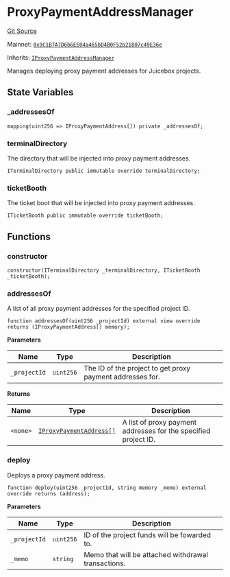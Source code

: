 # ProxyPaymentAddressManager

[Git Source](https://github.com/jbx-protocol/juice-contracts-v1/blob/71fd42afb0ef0d51606019d9a17dcb746505efd5/contracts/ProxyPaymentAddressManager.sol)

Mainnet: [`0x9C1B7A7D6b6EE04a465bD4B0F52b21807c49E36e`](https://etherscan.io/address/0x9C1B7A7D6b6EE04a465bD4B0F52b21807c49E36e)

Inherits: [`IProxyPaymentAddressManager`](/docs/dev/v1/api/interfaces/iproxypaymentaddressmanager.md)

Manages deploying proxy payment addresses for Juicebox projects.

## State Variables

### _addressesOf

```solidity
mapping(uint256 => IProxyPaymentAddress[]) private _addressesOf;
```

### terminalDirectory

The directory that will be injected into proxy payment addresses.

```solidity
ITerminalDirectory public immutable override terminalDirectory;
```

### ticketBooth

The ticket boot that will be injected into proxy payment addresses.

```solidity
ITicketBooth public immutable override ticketBooth;
```

## Functions

### constructor

```solidity
constructor(ITerminalDirectory _terminalDirectory, ITicketBooth _ticketBooth);
```

### addressesOf

A list of all proxy payment addresses for the specified project ID.

```solidity
function addressesOf(uint256 _projectId) external view override returns (IProxyPaymentAddress[] memory);
```

**Parameters**

|Name|Type|Description|
|----|----|-----------|
|`_projectId`|`uint256`|The ID of the project to get proxy payment addresses for.|

**Returns**

|Name|Type|Description|
|----|----|-----------|
|`<none>`|[`IProxyPaymentAddress[]`](/docs/dev/v1/api/interfaces/iproxypaymentaddress.md)|A list of proxy payment addresses for the specified project ID.|

### deploy

Deploys a proxy payment address.

```solidity
function deploy(uint256 _projectId, string memory _memo) external override returns (address);
```

**Parameters**

|Name|Type|Description|
|----|----|-----------|
|`_projectId`|`uint256`|ID of the project funds will be fowarded to.|
|`_memo`|`string`|Memo that will be attached withdrawal transactions.|

